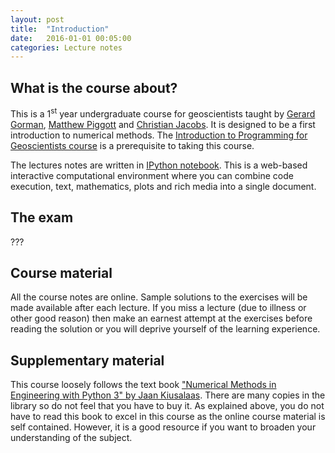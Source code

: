 ```yaml
---
layout: post
title:  "Introduction"
date:   2016-01-01 00:05:00
categories: Lecture notes
---
```


## What is the course about?

This is a 1<sup>st</sup> year undergraduate course for geoscientists taught by [Gerard Gorman](http://www.imperial.ac.uk/people/g.gorman), [Matthew Piggott](http://www.imperial.ac.uk/people/m.d.piggott) and [Christian Jacobs](http://christianjacobs.uk). It is designed to be a first introduction to numerical methods. The [Introduction to Programming for Geoscientists course](http://ggorman.github.io/Introduction-to-programming-for-geoscientists/) is a prerequisite to taking this course.

The lectures notes are written in [IPython notebook](http://ipython.org/notebook.html). This is a web-based interactive computational environment where you can combine code execution, text, mathematics, plots and rich media into a single document.

## The exam

???

## Course material

All the course notes are online. Sample solutions to the exercises will be made available after each lecture. If you miss a lecture (due to illness or other good reason) then make an earnest attempt at the exercises before reading the solution or you will deprive yourself of the learning experience.

## Supplementary material

This course loosely follows the text book ["Numerical Methods in Engineering with Python 3" by Jaan Kiusalaas](http://www.cambridge.org/us/academic/subjects/engineering/engineering-mathematics-and-programming/numerical-methods-engineering-python-3-3rd-edition). There are many copies in the library so do not feel that you have to buy it. As explained above, you do not have to read this book to excel in this course as the online course material is self contained. However, it is a good resource if you want to broaden your understanding of the subject.
